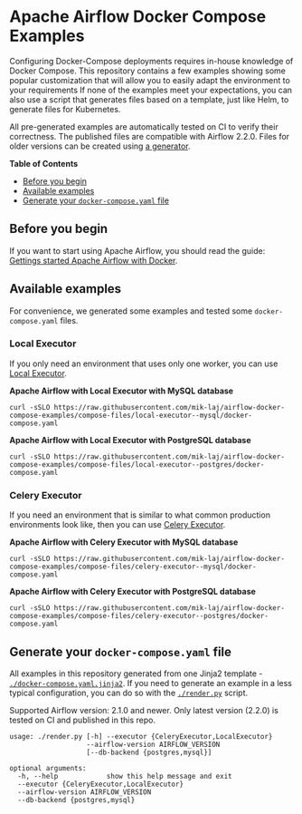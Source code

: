 # Apache Airflow Docker Compose Examples

Configuring Docker-Compose deployments requires in-house knowledge of Docker Compose. This repository contains a few examples showing some popular customization that will allow you to easily adapt the environment to your requirements If none of the examples meet your expectations, you can also use a script that generates files based on a template, just like Helm, to generate files for Kubernetes.

All pre-generated examples are automatically tested on CI to verify their correctness. The published files are compatible with Airflow 2.2.0. Files for older versions can be created using [a generator](#generate-your-docker-composeyaml-file).

<!-- START doctoc generated TOC please keep comment here to allow auto update -->
<!-- DON'T EDIT THIS SECTION, INSTEAD RE-RUN doctoc TO UPDATE -->
**Table of Contents**

- [Before you begin](#before-you-begin)
- [Available examples](#available-examples)
- [Generate your `docker-compose.yaml` file](#generate-your-docker-composeyaml-file)

<!-- END doctoc generated TOC please keep comment here to allow auto update -->

## Before you begin

If you want to start using Apache Airflow, you should read the guide: [Gettings started Apache Airflow with Docker](http://airflow.apache.org/docs/apache-airflow/stable/start/docker.html).

## Available examples

For convenience, we generated some examples and tested some `docker-compose.yaml` files.

### Local Executor

If you only need an environment that uses only one worker, you can use [Local Executor](http://airflow.apache.org/docs/apache-airflow/2.1.4/executor/local.html).

**Apache Airflow with Local Executor with MySQL database**

```shell
curl -sSLO https://raw.githubusercontent.com/mik-laj/airflow-docker-compose-examples/compose-files/local-executor--mysql/docker-compose.yaml
```

**Apache Airflow with Local Executor with PostgreSQL database**

```shell
curl -sSLO https://raw.githubusercontent.com/mik-laj/airflow-docker-compose-examples/compose-files/local-executor--postgres/docker-compose.yaml
```

### Celery Executor

If you need an environment that is similar to what common production environments look like, then you can use [Celery Executor](http://airflow.apache.org/docs/apache-airflow/2.1.4/executor/celery.html).

**Apache Airflow with Celery Executor with MySQL database**

```shell
curl -sSLO https://raw.githubusercontent.com/mik-laj/airflow-docker-compose-examples/compose-files/celery-executor--mysql/docker-compose.yaml
```

**Apache Airflow with Celery Executor with PostgreSQL database**

```shell
curl -sSLO https://raw.githubusercontent.com/mik-laj/airflow-docker-compose-examples/compose-files/celery-executor--postgres/docker-compose.yaml
```

## Generate your `docker-compose.yaml` file

All examples in this repository generated from one Jinja2 template - [`./docker-compose.yaml.jinja2`](./docker-compose.yaml.jinja2). If you need to generate an example in a less typical configuration, you can do so with the [`./render.py`](./render.py) script.

Supported Airflow version: 2.1.0 and newer.
Only latest version (2.2.0) is tested on CI and published in this repo.

<!-- USAGE_START -->
```
usage: ./render.py [-h] --executor {CeleryExecutor,LocalExecutor}
                   --airflow-version AIRFLOW_VERSION
                   [--db-backend {postgres,mysql}]

optional arguments:
  -h, --help            show this help message and exit
  --executor {CeleryExecutor,LocalExecutor}
  --airflow-version AIRFLOW_VERSION
  --db-backend {postgres,mysql}

```
<!-- USAGE_END -->
